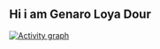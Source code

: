 ## Hi i am **Genaro Loya Dour**
[![Activity graph](https://github-readme-activity-graph.vercel.app/graph?username=GenarLoya&bg_color=1d1b1c&color=f0f0f0&line=8f1987&point=95568d&area=true&hide_border=true)](https://github.com/ashutosh00710/github-readme-activity-graph)

<!--START_SECTION:activity-->
<!--END_SECTION:activity-->
